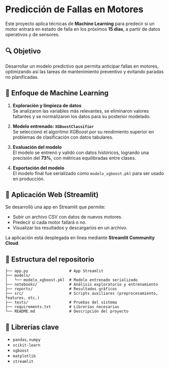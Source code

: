 # Predicción de Fallas en Motores

Este proyecto aplica técnicas de **Machine Learning** para predecir si un motor entrará en estado de falla en los próximos **15 días**, a partir de datos operativos y de sensores.

## 🔍 Objetivo

Desarrollar un modelo predictivo que permita anticipar fallas en motores, optimizando así las tareas de mantenimiento preventivo y evitando paradas no planificadas.

## 🧠 Enfoque de Machine Learning

1. **Exploración y limpieza de datos**  
   Se analizaron las variables más relevantes, se eliminaron valores faltantes y se normalizaron los datos para su posterior modelado.

2. **Modelo entrenado: `XGBoostClassifier`**  
   Se seleccionó el algoritmo XGBoost por su rendimiento superior en problemas de clasificación con datos tabulares.

3. **Evaluación del modelo**  
   El modelo se entrenó y validó con datos históricos, logrando una precisión del **73%**, con métricas equilibradas entre clases.

4. **Exportación del modelo**  
   El modelo final fue serializado como `modelo_xgboost.pkl` para ser usado en producción.

## 🚀 Aplicación Web (Streamlit)

Se desarrolló una app en Streamlit que permite:

- Subir un archivo CSV con datos de nuevos motores.
- Predecir si cada motor fallará o no.
- Visualizar los resultados y descargarlos en un archivo.

La aplicación está desplegada en línea mediante **Streamlit Community Cloud**.

## 📁 Estructura del repositorio

```
├── app.py                  # App Streamlit
├── models/
│   └── modelo_xgboost.pkl  # Modelo entrenado serializado
├── notebooks/              # Análisis exploratorio y entrenamiento
├── reports/                # Resultados gráficos
├── src/                    # Scripts auxiliares (preprocesamiento, features, etc.)
├── tests/                  # Pruebas del sistema
├── requirements.txt        # Librerías necesarias
└── README.md               # Descripción del proyecto
```

## 🔧 Librerías clave

- `pandas`, `numpy`
- `scikit-learn`
- `xgboost`
- `matplotlib`
- `streamlit`
